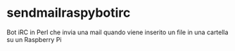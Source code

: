 # sendmailraspybotirc
Bot iRC in Perl che invia una mail quando viene inserito un file in una cartella su un Raspberry Pi
